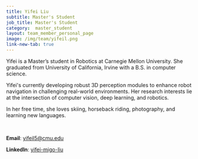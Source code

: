 ```yaml
---
title: Yifei Liu
subtitle: Master's Student
job_title: Master's Student
category:  master_student
layout: team_member_personal_page
image: /img/team/yifeil.png
link-new-tab: true
---
```


Yifei is a Master’s student in Robotics at Carnegie Mellon University. She graduated from University of California, Irvine with a B.S. in computer science.  

Yifei's currently developing robust 3D perception modules to enhance robot navigation in challenging real-world environments. Her research interests lie at the intersection of computer vision, deep learning, and robotics. 

In her free time, she loves skiing, horseback riding, photography, and learning new languages. 

<br>

**Email**: [yifeil5@cmu.edu](mailto:yifeil5@cmu.edu)

**LinkedIn**: [yifei-migo-liu](https://www.linkedin.com/in/yifei-migo-liu/)
